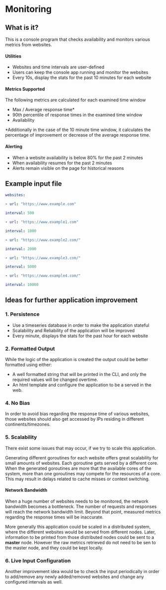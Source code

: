 # Monitoring

## What is it?
This is a console program that checks availability and monitors various metrics from websites.
#### Utilities
- Websites and time intervals are user-defined
- Users can keep the console app running and monitor the websites
- Every 10s, display the stats for the past 10 minutes for each website

#### Metrics Supported
The following metrics are calculated for each examined time window
 - Max / Average response time*
 - 90th percentile of response times in the examined time window
 - Availability
 
*Additionally in the case of the 10 minute time window, it calculates the percentage of improvement or decrease of the average response time.
#### Alerting
- When a website availability is below 80% for the past 2 minutes
- When availability resumes for the past 2 minutes
- Alerts remain visible on the page for historical reasons

## Example input file
```yaml
websites:

- url: "https://www.example.com"

interval: 500

- url: "https://www.example1.com"

interval: 1000

- url: "https://www.example2.com/"

interval: 2000

- url: "https://www.example3.com/"

interval: 5000

- url: "https://www.example4.com/"

interval: 10000
```

## Ideas for further application improvement

### 1. Persistence
- Use a timeseries database in order to make the application stateful
- Scalability and Reliability of the application will be improved
- Every minute, displays the stats for the past hour for each website

### 2. Formatted Output
While the logic of the application is created the output could be better formatted using either:
- A well formatted string that will be printed in the CLI, and only the required values will be changed overtime.
- An html template and configure the application to be a served in the web.

### 4. No Bias
In order to avoid bias regarding the response time of various websites, those websites should also get accessed by IPs residing in different continents/timezones.

### 5. Scalability
There exist some issues that may occur, if we try to scale this application.

Generating different goroutines for each website offers great scalability for small amounts of websites. Each goroutine gets served by a different core. When the generated goroutines are more that the available cores of the system, more than one goroutines may compete for the resources of a core. This may result in delays related to cache misses or context switching.

#### Network Bandwidth
When a huge number of websites needs to be monitored, the network bandwidth becomes a bottleneck. The number of requests and responses  will reach the network bandwidth limit. Beyond that point, measured metrics regarding the response times will be inaccurate.

More generally this application could be scaled in a distributed system, where the different websites would be served from different nodes. Later, information to be printed from those distributed nodes could be sent to a **master** node. However the raw metrics retrieved do not need to be sen to the master node, and they could be kept locally.

### 6. Live Input Configuration
Another improvement idea would be to check the input periodically in order to add/remove any newly added/removed websites and change any configured intervals as well. 